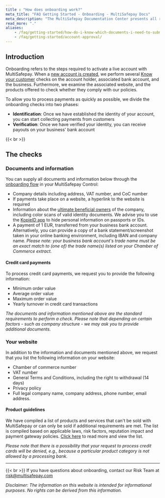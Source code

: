 ```yaml
---
title : "How does onboarding work?"
meta_title: "FAQ Getting Started - Onboarding - MultiSafepay Docs"
meta_description: "The MultiSafepay Documentation Center presents all relevant information about our Plugins and API. You can also find support pages for payment methods, tools and general questions as well as the contact details of our Support and Integration Teams."
read_more: "."
aliases:
    - /faq/getting-started/how-do-i-know-which-documents-i-need-to-submit-and-which-data-to-post-on-my-website/
    - /faq/getting-started/account-approval/
---
```


## Introduction

Onboarding refers to the steps required to activate a live account with MultiSafepay. When a [new account is created](https://merchant.multisafepay.com/signup), we perform several [Know your customer](https://en.wikipedia.org/wiki/Know_your_customer) checks on the account holder, associated bank account, and the business. Furthermore, we examine the associated website, and the products offered to check whether they comply with our policies.

To allow you to process payments as quickly as possible, we divide the onboarding checks into two phases:

- **Identification**: Once we have established the identity of your account, you can start collecting payments from customers
- **Verification**: Once we have verified your identity, you can receive payouts on your business' bank account

{{< br >}}
## The checks

### Documents and information

You can supply all documents and information below through the [onboarding flow](https://merchant.multisafepay.com/onboarding) in your MultiSafepay Control:

* Company details including address, VAT number, and CoC number
* If payments take place on a website, a hyperlink to the website is required 
* Information about the [ultimate beneficial owners](https://docs.multisafepay.com/faq/getting-started/guidance-notes-ultimate-beneficial-owner-form/) of the company, including color scans of valid identity documents. We advise you to use the [KopieID app](https://www.rijksoverheid.nl/onderwerpen/identiteitsfraude/vraag-en-antwoord/veilige-kopie-identiteitsbewijs) to hide personal information on passports or IDs.
* A payment of 1 EUR, transferred from your business bank account. Alternatively, you can provide a copy of a bank statement/screenshot taken in your online banking environment, including IBAN and company name. _Please note: your business bank account's trade name must be an exact match to (one of) the trade name(s) listed on your Chamber of Commerce extract._

#### Credit card payments
To process credit card payments, we request you to provide the following information:

* Minimum order value
* Average order value
* Maximum order value
* Yearly turnover in credit card transactions

_The documents and information mentioned above are the standard requirements to perform a check. Please note that depending on certain factors - such as company structure - we may ask you to provide additional documents._


### Your website

In addition to the information and documents mentioned above, we request that you list the following information on your website:

* Chamber of commerce number
* VAT number
* General Terms and Conditions, including the right to withdrawal (14 days)
* Privacy policy
* Full legal company name, company address, phone number, email address.

#### Product guidelines

We have compiled a list of products and services that can't be sold with MultiSafepay or can only be sold if additional requirements are met. The list is compiled based on applicable laws, risk factors, reputation impact and payment gateway policies. [Click here](/faq/getting-started/are-there-any-products-or-services-that-cannot-be-sold/) to read more and view the list.


_Please note that there is a possibility that your request to process credit cards will be denied, e.g., because a particular product category is not allowed by a processing bank._

---
{{< br >}}
If you have questions about onboarding, contact our Risk Team at <risk@multisafepay.com>

_Disclaimer: The information on this website is intended for informational purposes. No rights can be derived from this information._
